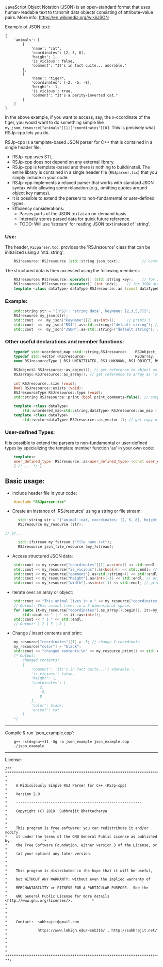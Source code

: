 JavaScript Object Notation (JSON) is an open-standard format that uses human-readable text
    to transmit data objects consisting of attribute–value pairs.
    More info: https://en.wikipedia.org/wiki/JSON 

Example of JSON text:
```
{
    'animals': [
        {
            'name': "cat",
            'coordinates': [2, 5, 8],
            'height': 1,
            'is_vicious': false,
            'comment': "It's in fact quite... adorable."
        },
        {
            'name': "tiger",
            'coordinates': [-2, -5, -8],
            'height': -1,
            'is_vicious': true,
            'comment': "It's a parity-inverted cat."
        }
    ]
}
```
In the above example, if you want to access, say, the x-ccordinate of the tiger, you would want to do something simple like `my_json_resource["animals"][1]["coordinates"][0]`. This is precisely what RSJp-cpp lets you do.

RSJp-cpp is a template-based JSON parser for C++ that is contained in a single header file.
*   RSJp-cpp uses STL.
*   RSJp-cpp does not depend on any external library.
*   RSJp-cpp is template-based and there is nothing to build/install. The entire library is 
    contained in a single header file (`RSJparser.tcc`) that you simply include in your code.
*   RSJp-cpp implements a relaxed parser that works with standard JSON syntax while
    allowing some relaxation (e.g., omitting quotes around object key names).
*   It is possible to extend the parsers to non-fundamental or user-defined types.
*   Efficiency considerations:
    - Parses parts of the JSON text at an on-demand basis.
    - Internally stores parsed data for quick future reference.
    - TODO: Will use 'istream' for reading JSON text instead of 'string'.

### Use:
The header, `RSJparser.tcc`, provides the 'RSJresource' class that can be initialized using a 'std::string':
```C++
    RSJresource::RSJresource (std::string json_text);          // constructor
```
The structured data is then accessed using the following members:
```C++
    RSJresource& RSJresource::operator[] (std::string key);    // for JSON object
    RSJresource& RSJresource::operator[] (int indx);    // for JSON array
    template <class dataType> dataType RSJresource::as (const dataType& def = dataType());    // for JSON data (with value defaulting to 'def' if field does not exist)
```

### Example:
```C++
    std::string str = "{'RSJ': 'string data', keyName: [2,3,5,7]}";
    RSJresource my_json(str);
    std::cout  <<  my_json["keyName"][2].as<int>();     // prints 5
    std::cout  <<  my_json["RSJ"].as<std::string>("default string"); // prints "string data"
    std::cout  <<  my_json["JSON"].as<std::string>("default string"); // prints "default string"
```
### Other useful declarations and member functions:
```C++
    typedef std::unordered_map <std::string,RSJresource>    RSJobject;
    typedef std::vector <RSJresource>                       RSJarray;
    enum RSJresourceType { RSJ_UNINITIATED, RSJ_UNKNOWN, RSJ_OBJECT, RSJ_ARRAY, RSJ_LEAF };
    
    RSJobject& RSJresource::as_object(); // get reference to object as 'std::unordered_map<std::string,RSJresource>'.
    RSJarray& RSJresource::as_array(); // get reference to array as 'std::vector<RSJresource>'.
    
    int RSJresource::size (void);
    bool RSJresource::exists (void);
    RSJresourceType RSJresource::type (void);
    std::string RSJresource::print (bool print_comments=false); // outputs as text
    
    template <class dataType> 
        std::unordered_map<std::string,dataType> RSJresource::as_map (); // get copy of object as 'std::unordered_map<std::string,dataType>'
    template <class dataType> 
        std::vector<dataType> RSJresource::as_vector (); // get copy of array as 'std::vector<dataType>'
```

### User-defined Types:
It is possible to extend the parsers to non-fundamental or user-defined types by
specializing the template member function 'as' in your own code:
```C++
    template<>
    user_defined_type  RSJresource::as<user_defined_type> (const user_defined_type& def)
    { /* ... */ }
```

Basic usage:
------------

* Include header file in your code:
```C++
    #include "RSJparser.tcc"
```

* Create an instance of 'RSJresource' using a string or file stream:
```C++
      std::string str = "{'animal':cat, coordinates: [2, 5, 8], height: 1, \nis_vicious: false, comment:'It\\'s in fact quite...\\t adorable.' }";
      RSJresource my_resource (str);

// or...

      std::ifstream my_fstream ("file_name.txt");
      RSJresource json_file_resource (my_fstream);
```

* Access structured JSON data:
```C++
    std::cout << my_resource["coordinates"][1].as<int>() << std::endl; // prints 5
    std::cout << my_resource["is_vicious"].as<bool>() << std::endl; // prints 0
    std::cout << my_resource["comment"].as<std::string>() << std::endl; // prints "It's in fact quite...	 adorable."
    std::cout << my_resource["height"].as<int>(-1) << std::endl; // prints 1
    std::cout << my_resource["width"].as<int>(-1) << std::endl; // prints -1
 ```
 
* Iterate over an array or object:
```C++
    std::cout << "This animal lives in a " << my_resource["coordinates"].size() << " dimensional space." << std::endl;
    // Output: This animal lives in a 3 dimensional space.
    for (auto it=my_resource["coordinates"].as_array().begin(); it!=my_resource["coordinates"].as_array().end(); ++it)
        std::cout << " | " << it->as<int>();
    std::cout << " | " << std::endl;
    // Output: | 2 | 5 | 8 |
```

* Change / insert contents and print:
```C++
    my_resource["coordinates"][1] = -5; // change Y-coordinate
    my_resource["color"] = "black";
    std::cout << "changed contents:\n" << my_resource.print() << std::endl;
    /* Output:
        changed contents:
        {
            'comment': 'It\'s in fact quite...\t adorable.',
            'is_vicious': false,
            'height': 1,
            'coordinates': [
                2,
                -5,
                8
            ],
            'color': black,
            'animal': cat
        }
    */
```
    
-----------------------------
Compile & run 'json_example.cpp':
```
    g++ -std=gnu++11 -Og -o json_example json_example.cpp
    ./json_example
```

-----------------------------
License:
```
/** **************************************************************************************
*                                                                                        *
*    A Ridiculously Simple RSJ Parser for C++ (RSJp-cpp)                                 *
*    Version 2.0                                                                         *
*    ----------------------------------------------------------                          *
*    Copyright (C) 2018  Subhrajit Bhattacharya                                          *
*                                                                                        *
*    This program is free software: you can redistribute it and/or modify                *
*    it under the terms of the GNU General Public License as published by                *
*    the Free Software Foundation, either version 3 of the License, or                   *
*    (at your option) any later version.                                                 *
*                                                                                        *
*    This program is distributed in the hope that it will be useful,                     *
*    but WITHOUT ANY WARRANTY; without even the implied warranty of                      *
*    MERCHANTABILITY or FITNESS FOR A PARTICULAR PURPOSE.  See the                       *
*    GNU General Public License for more details <http://www.gnu.org/licenses/>.         *
*                                                                                        *
*                                                                                        *
*    Contact:  subhrajit@gmail.com                                                       *
*              https://www.lehigh.edu/~sub216/ , http://subhrajit.net/                   *
*                                                                                        *
*                                                                                        *
*************************************************************************************** **/
```
